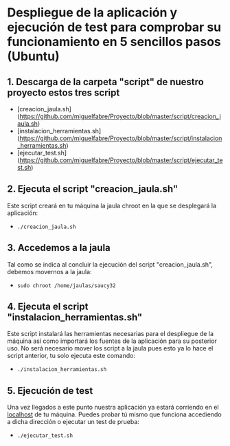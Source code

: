 # Despliegue de la aplicación y ejecución de test para comprobar su funcionamiento en 5 sencillos pasos (Ubuntu)

## 1. Descarga de la carpeta "script" de nuestro proyecto estos tres script

* [creacion_jaula.sh] (https://github.com/miguelfabre/Proyecto/blob/master/script/creacion_jaula.sh)
* [instalacion_herramientas.sh] (https://github.com/miguelfabre/Proyecto/blob/master/script/instalacion_herramientas.sh)
* [ejecutar_test.sh] (https://github.com/miguelfabre/Proyecto/blob/master/script/ejecutar_test.sh)

## 2. Ejecuta el script "creacion_jaula.sh"

Este script creará en tu máquina la jaula chroot en la que se desplegará la aplicación:

* ```./creacion_jaula.sh```

## 3. Accedemos a la jaula

Tal como se indica al concluir la ejecución del script "creacion_jaula.sh", debemos movernos a la jaula:

* ```sudo chroot /home/jaulas/saucy32```

## 4. Ejecuta el script "instalacion_herramientas.sh"

Este script instalará las herramientas necesarias para el despliegue de la máquina así como importará los fuentes de la aplicación para su posterior uso. 
No será necesario mover los script a la jaula pues esto ya lo hace el script anterior, tu solo ejecuta este comando:

* ```./instalacion_herramientas.sh```

## 5. Ejecución de test

Una vez llegados a este punto nuestra aplicación ya estará corriendo en el [localhost](http://localhost:8080) de tu máquina. Puedes probar tú mismo que funciona accediendo a dicha dirección o ejecutar un test de prueba:

* ```./ejecutar_test.sh```
